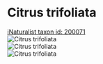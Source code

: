 
Citrus trifoliata
=================
  
[iNaturalist taxon id: 200071](https://www.inaturalist.org/taxa/200071)  
![Citrus trifoliata](https://inaturalist-open-data.s3.amazonaws.com/photos/157805056/medium.jpg)  
![Citrus trifoliata](https://inaturalist-open-data.s3.amazonaws.com/photos/157805031/medium.jpg)  
![Citrus trifoliata](https://inaturalist-open-data.s3.amazonaws.com/photos/157805166/medium.jpg)